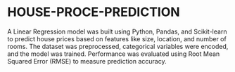 # HOUSE-PROCE-PREDICTION
A Linear Regression model was built using Python, Pandas, and Scikit-learn to predict house prices based on features like size, location, and number of rooms. The dataset was preprocessed, categorical variables were encoded, and the model was trained. Performance was evaluated using Root Mean Squared Error (RMSE) to measure prediction accuracy.
